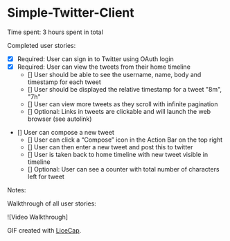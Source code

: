 Simple-Twitter-Client
===============

Time spent: 3 hours spent in total

Completed user stories:

 * [x] Required: User can sign in to Twitter using OAuth login
 * [x] Required: User can view the tweets from their home timeline
    * [] User should be able to see the username, name, body and timestamp for each tweet
    * [] User should be displayed the relative timestamp for a tweet "8m", "7h"
    * [] User can view more tweets as they scroll with infinite pagination
    * [] Optional: Links in tweets are clickable and will launch the web browser (see autolink)
 * [] User can compose a new tweet
   * [] User can click a “Compose” icon in the Action Bar on the top right
   * [] User can then enter a new tweet and post this to twitter
   * [] User is taken back to home timeline with new tweet visible in timeline
   * [] Optional: User can see a counter with total number of characters left for tweet
 
Notes:

Walkthrough of all user stories:

![Video Walkthrough] 

GIF created with [LiceCap](http://www.cockos.com/licecap/).
